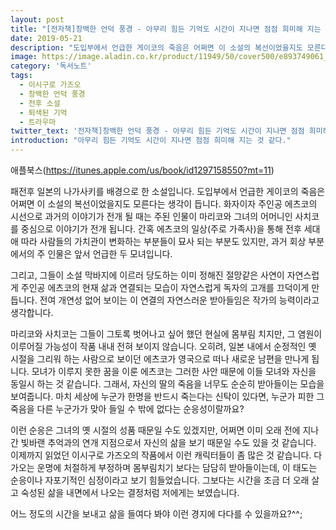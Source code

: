 ```yaml
---
layout: post
title: "[전자책]창백한 언덕 풍경 - 아무리 힘든 기억도 시간이 지나면 점점 희미해 지는 것 같다."
date: 2019-05-21
description: "도입부에서 언급한 게이코의 죽음은 어쩌면 이 소설의 복선이었을지도 모른다는 생각이 듭니다."
image: https://image.aladin.co.kr/product/11949/50/cover500/e893749061_1.jpg
category: '독서노트'
tags: 
  - 이시구로 가즈오
  - 창백한 언덕 풍경
  - 전후 소설
  - 퇴색된 기억
  - 트라우마
twitter_text: '전자책]창백한 언덕 풍경 - 아무리 힘든 기억도 시간이 지나면 점점 희미해 지는 것 같다.'
introduction: "아무리 힘든 기억도 시간이 지나면 점점 희미해 지는 것 같다."
---
```


애플북스(https://itunes.apple.com/us/book/id1297158550?mt=11)

패전후 일본의 나가사키를 배경으로 한 소설입니다. 도입부에서 언급한 게이코의 죽음은 어쩌면 이 소설의 복선이었을지도 모른다는 생각이 듭니다.
화자이자 주인공 에츠코의 시선으로 과거의 이야기가 전개 될 때는 주된 인물이 마리코와 그녀의 어머니인 사치코를 중심으로 이야기가 전개 됩니다. 간혹 에츠코의 일상(주로 가족사)을 통해 전후 세대애 따라 사람들의 가치관이 변화하는 부분들이 묘사 되는 부분도 있지만, 과거 회상 부분에서의 주 인물은 앞서 언급한 두 모녀입니다.

그리고, 그들이 소설 막바지에 이르러 당도하는 이미 정해진 절망같은 사연이 자연스럽게 주인공 에츠코의 현재 삶과 연결되는 모습이 자연스럽게 독자의 고개를 끄덕이게 만듭니다. 전여 개연성 없어 보이는 이 연결의 자연스러운 받아들임은 작가의 능력이라고 생각합니다.

마리코와 사치코는 그들이 그토록 벗어나고 싶어 했던 현실에 몸부림 치지만, 그 염원이 이루어질 가능성이 작품 내내 전혀 보이지 않습니다. 오히려, 일본 내에서 순정적인 옛 시절을 그리워 하는 사람으로 보이던 에츠코가 영국으로 떠나 새로운 남편을 만나게 됩니다. 모녀가 이루지 못한 꿈을 이룬 에츠코는 그러한 사안 때문에 이들 모녀와 자신을 동일시 하는 것 같습니다. 그래서, 자신의 딸의 죽음을 너무도 순순히 받아들이는 모습을 보여줍니다. 마치 세상에 누군가 한명을 반드시 죽는다는 신탁이 있다면, 누군가 피한 그 죽음을 다른 누군가가 맞아 들일 수 밖에 없다는 순응성이랄까요?

이런 순응은 그녀의 옛 시절의 성품 때문일 수도 있겠지만, 어쩌면 이미 오래 전에 지나간 빛바랜 추억과의 연개 지점으로서 자신의 삶을 보기 때문일 수도 있을 것 같습니다. 이제까지 읽었던 이시구로 가즈오의 작품에서 이런 캐릭터들이 좀 많은 것 같습니다. 다가오는 운명에 처절하게 부정하며 몸부림치기 보다는 담담히 받아들이는데, 이 태도는 순응이나 자포기적인 심정이라고 보기 힘들었습니다. 그보다는 시간을 조금 더 오래 살고 숙성된 삶을 내면에서 나오는 결정처럼 저에게는 보였습니다.

어느 정도의 시간을 보내고 삶을 들여다 봐야 이런 경지에 다다를 수 있을까요?^^;